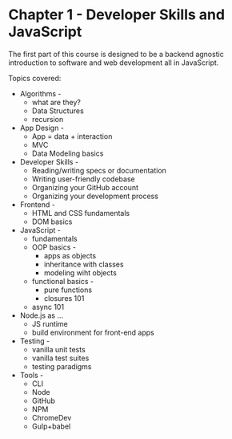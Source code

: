 # Chapter 1 -  Developer Skills and JavaScript
The first part of this course is designed to be a backend agnostic introduction to software and web development all in JavaScript. 

Topics covered:
* Algorithms -
    * what are they?
    * Data Structures
    * recursion
* App Design -
    * App = data + interaction
    * MVC
    * Data Modeling basics
* Developer Skills -
    * Reading/writing specs or documentation
    * Writing user-friendly codebase
    * Organizing your GitHub account
    * Organizing your development process
* Frontend -
    * HTML and CSS fundamentals
    * DOM basics
* JavaScript -
    * fundamentals
    * OOP basics -
        * apps as objects
        * inheritance with classes
        * modeling wiht objects
    * functional basics - 
        * pure functions
        * closures 101
    * async 101
* Node.js as ...
    * JS runtime 
    * build environment for front-end apps
* Testing -
    * vanilla unit tests
    * vanilla test suites
    * testing paradigms
* Tools -
    * CLI
    * Node
    * GitHub
    * NPM
    * ChromeDev
    * Gulp+babel


